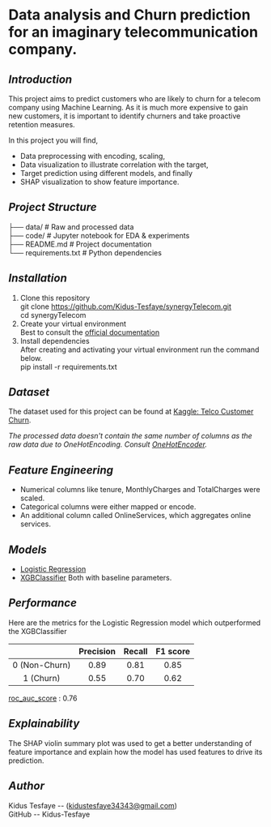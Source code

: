 ﻿# Data analysis and Churn prediction for an imaginary telecommunication company. 

## *Introduction*
This project aims to predict customers who are likely to churn for a telecom company using Machine Learning. As it is much more expensive to gain new customers, it is important to identify churners and take proactive retention measures. <br>

In this project you will find, 
- Data preprocessing with encoding, scaling,       
- Data visualization to illustrate correlation with the target,
- Target prediction using different models, and finally
- SHAP visualization to show feature importance. 


## *Project Structure*

├── data/                 # Raw and processed data <br>
├── code/            # Jupyter notebook for EDA & experiments <br>
├── README.md             # Project documentation <br>
└── requirements.txt      # Python dependencies <br>


## *Installation*

1. Clone this repository <br>
git clone https://github.com/Kidus-Tesfaye/synergyTelecom.git <br>
cd synergyTelecom <br>
2. Create your virtual environment <br>
Best to consult the [official documentation](https://docs.python.org/3/library/venv.html) <br>
3. Install dependencies <br>
After creating and activating your virtual environment run the command below. <br>
pip install -r requirements.txt

## *Dataset*

The dataset used for this project can be found at [Kaggle: Telco Customer Churn](https://www.kaggle.com/datasets/blastchar/telco-customer-churn).

*The processed data doesn't contain the same number of columns as the raw data due to OneHotEncoding. Consult [OneHotEncoder](https://scikit-learn.org/stable/modules/generated/sklearn.preprocessing.OneHotEncoder.html).*


## *Feature Engineering*
- Numerical columns like tenure, MonthlyCharges and TotalCharges were scaled.
- Categorical columns were either mapped or encode.
- An additional column called OnlineServices, which aggregates online services.

## *Models*

- [Logistic Regression ](https://scikit-learn.org/stable/modules/generated/sklearn.linear_model.LogisticRegression.html)
- [XGBClassifier](https://xgboost.readthedocs.io/en/stable/python/python_api.html#xgboost.XGBClassifier)
Both with baseline parameters. 


## *Performance*

Here are the metrics for the Logistic Regression model which outperformed the XGBClassifier

|  | Precision | Recall | F1 score |
|:---:|:---:|:---:|:---:|
| 0 (Non-Churn) | 0.89 | 0.81 | 0.85 |
| 1 (Churn) | 0.55 | 0.70 | 0.62 | 

[roc_auc_score](https://scikit-learn.org/stable/modules/generated/sklearn.metrics.roc_auc_score.html) : 0.76


## *Explainability*

The SHAP violin summary plot was used to get a better understanding of feature importance and explain how the model has used features to drive its prediction. 


## *Author*

Kidus Tesfaye -- (kidustesfaye34343@gmail.com) <br>
GitHub -- Kidus-Tesfaye
